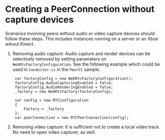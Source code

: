 # Creating a PeerConnection without capture devices

Scenarios involving peers without audio or video capture devices should follow these steps.  This includes instances running on a server or an Xbox wihout Kinect.

1. Removing audio capture: Audio capture and render devices can be selectively removed by setting parameters on `WebRtcFactoryConfiguration`.  See the following example which could be used in `Conductor.cs` in the `PeerCC` sample.
   ```
    var factoryConfig = new WebRtcFactoryConfiguration();
    factoryConfig.AudioCapturingEnabled = false;
    factoryConfig.AudioRenderingEnabled = false;
    _factory = new WebRtcFactory(factoryConfig);

    var config = new RTCConfiguration
    {
        Factory = _factory
    };
    var peerConnection = new RTCPeerConnection(config);
   ```
2. Removing video capture: It is sufficient not to create a local video track. No need to open video capturer, as well.